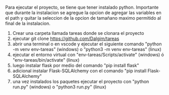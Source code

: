 Para ejecutar el proyecto, se tiene que tener instalado python. Importante que durante la instalacion se agregue la opcion de
agregar las variables en el path y quitar la seleccion de la opcion de tamañano maximo permitido al final de la instalacion.

1. Crear una carpeta llamada tareas donde se clonara el proyecto
2. ejecutar git clone https://github.com/Dalgim/tareas
3. abrir una terminal o en vscode y ejecutar el siguiente comando "python -m venv env-tareas" (windows) o "python3 -m venv env-tareas" (linux)
4. ejecutar el entorno virtual con "env-tareas/Scripts/activate" (windows) ó "env-tareas/bin/activate" (linux)
5. luego instalar flask por medio del comando "pip install flask"
6. adicional instalar Flask-SQLAlchemy con el comando "pip install Flask-SQLAlchemy"
7. una vez instalados los paquetes ejecutar el proyecto con "python run.py" (windows) o "python3 run.py" (linux)
